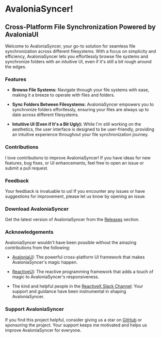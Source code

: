 # AvaloniaSyncer!

## Cross-Platform File Synchronization Powered by AvaloniaUI

Welcome to AvaloniaSyncer, your go-to solution for seamless file synchronization across different filesystems. With a focus on simplicity and efficiency, AvaloniaSyncer lets you effortlessly browse file systems and synchronize folders with an intuitive UI, even if it's still a bit rough around the edges.

### Features

- **Browse File Systems:** Navigate through your file systems with ease, making it a breeze to operate with files and folders.

- **Sync Folders Between Filesystems:** AvaloniaSyncer empowers you to synchronize folders effortlessly, ensuring your files are always up to date across different filesystems.

- **Intuitive UI (Even if It's a Bit Ugly):** While I'm still working on the aesthetics, the user interface is designed to be user-friendly, providing an intuitive experience throughout your file synchronization journey.

### Contributions

I love contributions to improve AvaloniaSyncer! If you have ideas for new features, bug fixes, or UI enhancements, feel free to open an issue or submit a pull request.

### Feedback

Your feedback is invaluable to us! If you encounter any issues or have suggestions for improvement, please let us know by opening an issue.

### Download AvaloniaSyncer

Get the latest version of AvaloniaSyncer from the [Releases](https://github.com/superjmn/AvaloniaSyncer/releases) section.

### Acknowledgements

AvaloniaSyncer wouldn't have been possible without the amazing contributions from the following:

- [AvaloniaUI](https://avaloniaui.net/): The powerful cross-platform UI framework that makes AvaloniaSyncer's magic happen.

- [ReactiveUI](https://reactiveui.net/): The reactive programming framework that adds a touch of magic to AvaloniaSyncer's responsiveness.

- The kind and helpful people in the [ReactiveX Slack Channel](https://reactivex.slack.com): Your support and guidance have been instrumental in shaping AvaloniaSyncer.

### Support AvaloniaSyncer

If you find this project helpful, consider giving us a star on [GitHub](https://github.com/superjmn/AvaloniaSyncer) or sponsoring the project. Your support keeps me motivated and helps us improve AvaloniaSyncer for everyone.
